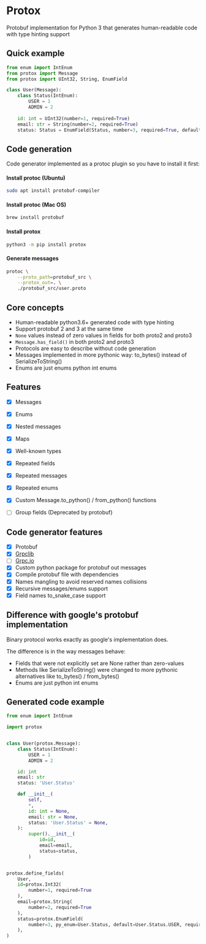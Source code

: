 # Protox
Protobuf implementation for Python 3 that generates human-readable code with type hinting support

## Quick example
```python
from enum import IntEnum
from protox import Message
from protox import UInt32, String, EnumField

class User(Message):
    class Status(IntEnum):
        USER = 1
        ADMIN = 2       
        
    id: int = UInt32(number=1, required=True)
    email: str = String(number=2, required=True)
    status: Status = EnumField(Status, number=3, required=True, default=Status.USER)
```

## Code generation
Code generator implemented as a protoc plugin so you have to install it first:

#### Install protoc (Ubuntu)
```bash
sudo apt install protobuf-compiler
```

#### Install protoc (Mac OS)
```bash
brew install protobuf
```

#### Install protox
```bash
python3 -m pip install protox
````

#### Generate messages
```bash
protoc \
    --proto_path=protobuf_src \
    --protox_out=. \
    ./protobuf_src/user.proto
```

## Core concepts 
* Human-readable python3.6+ generated code with type hinting
* Support protobuf 2 and 3 at the same time
* `None` values instead of zero values in fields for both proto2 and proto3
* `Message.has_field()` in both proto2 and proto3
* Protocols are easy to describe without code generation 
* Messages implemented in more pythonic way: to_bytes() instead of SerializeToString()
* Enums are just enums python int enums

## Features
- [x] Messages
- [x] Enums
- [x] Nested messages
- [x] Maps
- [x] Well-known types
- [x] Repeated fields
- [x] Repeated messages
- [x] Repeated enums
- [x] Custom Message.to_python() / from_python() functions
- [ ] Group fields (Deprecated by protobuf)


## Code generator features
- [x] Protobuf
- [x] [Grpclib](https://github.com/vmagamedov/grpclib/)
- [ ] [Grpc.io](https://github.com/grpc/grpc/tree/master/src/python/grpcio)
- [x] Custom python package for protobuf out messages
- [x] Compile protobuf file with dependencies
- [x] Names mangling to avoid reserved names collisions
- [x] Recursive messages/enums support
- [x] Field names to_snake_case support

## Difference with google's protobuf implementation
Binary protocol works exactly as google's implementation does.

The difference is in the way messages behave:
* Fields that were not explicitly set are None rather than zero-values
* Methods like SerializeToString() were changed to more pythonic alternatives like to_bytes() / from_bytes()
* Enums are just python int enums

## Generated code example
```python
from enum import IntEnum

import protox


class User(protox.Message):
    class Status(IntEnum):
        USER = 1
        ADMIN = 2

    id: int
    email: str
    status: 'User.Status'

    def __init__(
        self,
        *,
        id: int = None,
        email: str = None,
        status: 'User.Status' = None,
    ):
        super().__init__(
            id=id,
            email=email,
            status=status,
        )


protox.define_fields(
    User,
    id=protox.Int32(
        number=1, required=True
    ),
    email=protox.String(
        number=2, required=True
    ),
    status=protox.EnumField(
        number=3, py_enum=User.Status, default=User.Status.USER, required=True
    ),
)
```
